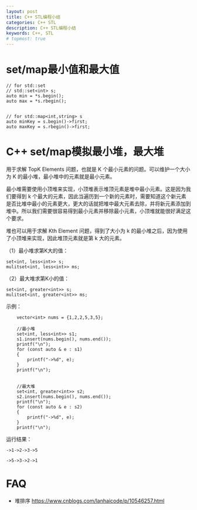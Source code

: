 ```yaml
---
layout: post
title: C++ STL编程小结
categories: C++ STL
description: C++ STL编程小结
keywords: C++, STL
# topmost: true
---
```


# set/map最小值和最大值

```
// for std::set
// std::set<int> s;
auto min = *s.begin();
auto max = *s.rbegin();


// for std::map<int,string> s
auto minKey = s.begin()->first;
auto maxKey = s.rbegin()->first;
```

# C++ set/map模拟最小堆，最大堆


用于求解 TopK Elements 问题，也就是 K 个最小元素的问题。可以维护一个大小为 K 的最小堆，最小堆中的元素就是最小元素。

最小堆需要使用小顶堆来实现，小顶堆表示堆顶元素是堆中最小元素。这是因为我们要得到 k 个最大的元素，因此当遍历到一个新的元素时，需要知道这个新元素是否比堆中最小的元素更大，更大的话就把堆中最大元素去除，并将新元素添加到堆中。所以我们需要很容易得到最小元素并移除最小元素，小顶堆就能很好满足这个要求。

堆也可以用于求解 Kth Element 问题，得到了大小为 k 的最小堆之后，因为使用了小顶堆来实现，因此堆顶元素就是第 k 大的元素。

（1）最小堆求第K大的值：
```
set<int, less<int>> s;
mulitset<int, less<int>> ms;
```

（2）最大堆求第K小的值：
```
set<int, greater<int>> s;
mulitset<int, greater<int>> ms;
```

示例：
```
    vector<int> nums = {1,2,2,5,3,5};

    //最小堆
    set<int, less<int>> s1;
    s1.insert(nums.begin(), nums.end());
    printf("\n");
    for (const auto & e : s1)
    {
        printf("->%d", e);
    }
    printf("\n");


    //最大堆
    set<int, greater<int>> s2;
    s2.insert(nums.begin(), nums.end());
    printf("\n");
    for (const auto & e : s2)
    {
        printf("->%d", e);
    }
    printf("\n");
```

运行结果：
```
->1->2->3->5

->5->3->2->1
```

# FAQ

* 堆排序  https://www.cnblogs.com/lanhaicode/p/10546257.html
